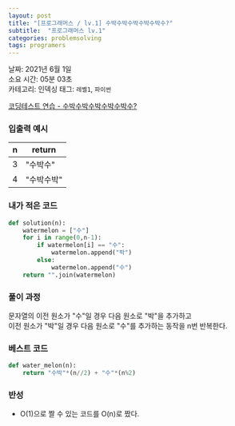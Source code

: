 ```yaml
---
layout: post
title: "[프로그래머스 / lv.1] 수박수박수박수박수박수?"
subtitle:  "프로그래머스 lv.1"
categories: problemsolving
tags: programers
---
```


날짜: 2021년 6월 1일  
소요 시간: 05분 03초  
카테고리: 인덱싱 
태그: `레벨1`, `파이썬`  


[코딩테스트 연습 - 수박수박수박수박수박수?](https://programmers.co.kr/learn/courses/30/lessons/12922)

### 입출력 예시  

|n|return|
|---|---|
|3|"수박수"|
|4|"수박수박"|  
  
  
### 내가 적은 코드

```python
def solution(n):
    watermelon = ["수"]
    for i in range(0,n-1):
        if watermelon[i] == "수":
            watermelon.append("박")
        else:
            watermelon.append("수")
    return "".join(watermelon)
```

### 풀이 과정  
  
문자열의 이전 원소가 "수"일 경우 다음 원소로 "박"을 추가하고  
이전 원소가 "박"일 경우 다음 원소로 "수"를 추가하는 동작을 n번 반복한다.  
  
### 베스트 코드

```python
def water_melon(n):
    return "수박"*(n//2) + "수"*(n%2)
```

### 반성
- O(1)으로 짤 수 있는 코드를 O(n)로 짰다.
  


